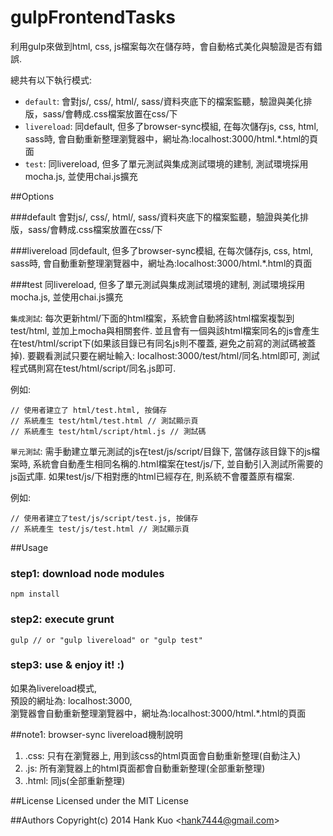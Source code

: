 gulpFrontendTasks
===================


利用gulp來做到html, css, js檔案每次在儲存時，會自動格式美化與驗證是否有錯誤.

總共有以下執行模式: 

* `default`: 會對js/, css/, html/, sass/資料夾底下的檔案監聽，驗證與美化排版，sass/會轉成.css檔案放置在css/下
* `livereload`: 同default, 但多了browser-sync模組, 在每次儲存js, css, html, sass時, 會自動重新整理瀏覽器中，網址為:localhost:3000/html.*.html的頁面
* `test`: 同livereload, 但多了單元測試與集成測試環境的建制, 測試環境採用mocha.js, 並使用chai.js擴充
	

##Options

###default
會對js/, css/, html/, sass/資料夾底下的檔案監聽，驗證與美化排版，sass/會轉成.css檔案放置在css/下

###livereload
 同default, 但多了browser-sync模組, 在每次儲存js, css, html, sass時, 會自動重新整理瀏覽器中，網址為:localhost:3000/html.*.html的頁面
 
###test
同livereload, 但多了單元測試與集成測試環境的建制, 測試環境採用mocha.js, 並使用chai.js擴充

`集成測試`: 
每次更新html/下面的html檔案，系統會自動將該html檔案複製到test/html, 並加上mocha與相關套件. 並且會有一個與該html檔案同名的js會產生在test/html/script下(如果該目錄已有同名js則不覆蓋, 避免之前寫的測試碼被蓋掉). 要觀看測試只要在網址輸入: localhost:3000/test/html/同名.html即可, 測試程式碼則寫在test/html/script/同名.js即可.

例如: 

```
// 使用者建立了 html/test.html, 按儲存
// 系統產生 test/html/test.html // 測試顯示頁
// 系統產生 test/html/script/html.js // 測試碼

```

`單元測試`: 
需手動建立單元測試的js在test/js/script/目錄下, 當儲存該目錄下的js檔案時, 系統會自動產生相同名稱的.html檔案在test/js/下, 並自動引入測試所需要的js函式庫. 如果test/js/下相對應的html已經存在, 則系統不會覆蓋原有檔案.
	
例如:

```
// 使用者建立了test/js/script/test.js, 按儲存
// 系統產生 test/js/test.html // 測試顯示頁
```
	
##Usage

### step1: download node modules
```
npm install
```

### step2: execute grunt

```
gulp // or "gulp livereload" or "gulp test"

```

### step3: use & enjoy it! :)
如果為livereload模式, <br>
預設的網址為: localhost:3000, <br>
瀏覽器會自動重新整理瀏覽器中，網址為:localhost:3000/html.*.html的頁面


##note1: browser-sync livereload機制說明
1. .css: 只有在瀏覽器上, 用到該css的html頁面會自動重新整理(自動注入)
2. .js: 所有瀏覽器上的html頁面都會自動重新整理(全部重新整理)
3. .html: 同js(全部重新整理)
 
##License
Licensed under the MIT License
 
##Authors
Copyright(c) 2014 Hank Kuo <<hank7444@gmail.com>>
